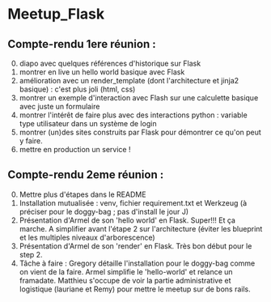 # Meetup_Flask
## Compte-rendu 1ere réunion :
0) diapo avec quelques références d'historique sur Flask
1) montrer en live un hello world basique avec Flask
2) amélioration avec un render_template (dont l'architecture et jinja2 basique) : c'est plus joli (html, css)
3) montrer un exemple d'interaction avec Flash sur une calculette basique avec juste un formulaire
4) montrer l'intérêt de faire plus avec des interactions python : variable type utilisateur dans un système de login
5) montrer (un)des sites construits par Flask pour démontrer ce qu'on peut y faire.
6) mettre en production un service !

## Compte-rendu 2eme réunion :
0) Mettre plus d'étapes dans le README
1) Installation mutualisée : venv, fichier requirement.txt et Werkzeug (à préciser pour le doggy-bag ; pas d'install le jour J)
2) Présentation d'Armel de son 'hello world' en Flask. Super!!! Et ça marche. A simplifier avant l'étape 2 sur l'architecture (éviter les blueprint et les multiples niveaux d'arborescence)
3) Présentation d'Armel de son 'render' en Flask. Très bon début pour le step 2.
4) Tâche à faire : Gregory détaille l'installation pour le doggy-bag comme on vient de la faire. Armel simplifie le 'hello-world' et relance un framadate. Matthieu s'occupe de voir la partie administrative et logistique (lauriane et Remy) pour mettre le meetup sur de bons rails.
